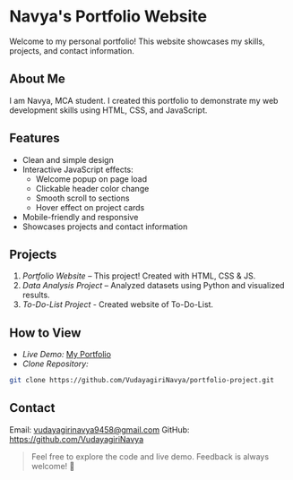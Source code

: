 # Navya's Portfolio Website

Welcome to my personal portfolio! This website showcases my skills, projects, and contact information.  

## About Me
I am Navya, MCA student. I created this portfolio to demonstrate my web development skills using HTML, CSS, and JavaScript.

## Features
- Clean and simple design  
- Interactive JavaScript effects:
  - Welcome popup on page load  
  - Clickable header color change  
  - Smooth scroll to sections  
  - Hover effect on project cards  
- Mobile-friendly and responsive  
- Showcases projects and contact information  

## Projects
1. *Portfolio Website* – This project! Created with HTML, CSS & JS.  
2. *Data Analysis Project* – Analyzed datasets using Python and visualized results.
3. *To-Do-List Project* - Created website of To-Do-List.

## How to View
- *Live Demo:* [My Portfolio](https://VudayagiriNavya.github.io/Portfolio-Project/)  
- *Clone Repository:*  
```bash
git clone https://github.com/VudayagiriNavya/portfolio-project.git
```
## Contact
Email: vudayagirinavya9458@gmail.com
  GitHub: https://github.com/VudayagiriNavya

> Feel free to explore the code and live demo. Feedback is always welcome! 🌸

